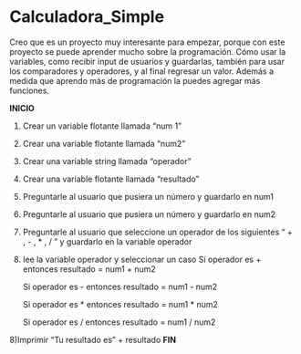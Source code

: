 # Calculadora_Simple
Creo que es un proyecto muy interesante para empezar, porque con este proyecto se puede aprender mucho sobre la programación. Cómo usar la variables, como recibir input de usuarios y guardarlas, también para usar los comparadores y operadores, y al final regresar un valor. Además a medida que aprendo más de programación la puedes agregar más funciones.


**INICIO**
1) Crear un variable flotante llamada “num 1”
2) Crear una variable flotante llamada “num2”
3) Crear una variable string llamada “operador”
3) Crear una variable flotante llamada “resultado”
4) Preguntarle al usuario que pusiera un número y guardarlo en num1
5) Preguntarle al usuario que pusiera un número y guardarlo en num2
6) Preguntarle al usuario que seleccione un operador de los siguientes “ + , - , * , / ” y guardarlo en la variable operador
7) lee la variable operador y seleccionar un caso
	Si operador es +
		entonces resultado = num1 + num2

	Si operador es -
		entonces resultado = num1 - num2

	Si operador es *
		entonces resultado = num1 * num2

	Si operador es /
		entonces resultado = num1 / num2

8)Imprimir “Tu resultado es” + resultado
**FIN**
